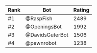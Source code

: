 Rank|Bot|Rating
---|---|---
#1|@RaspFish|2489
#2|@OpeningsBot|1992
#3|@DavidsGuterBot|1506
#4|@pawnrobot|1238
